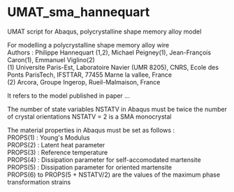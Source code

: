 # UMAT_sma_hannequart
UMAT script for Abaqus, polycrystalline shape memory alloy model  

For modelling a polycrystalline shape memory alloy wire   
Authors : Philippe Hannequart (1,2), Michael Peigney(1), Jean-François Caron(1), Emmanuel Viglino(2)  
(1) Universite Paris-Est, Laboratoire Navier (UMR 8205), CNRS, Ecole des Ponts ParisTech, IFSTTAR, 77455 Marne la vallee, France  
(2) Arcora, Groupe Ingerop, Rueil-Malmaison, France 
  
It refers to the model published in paper ... 
  
The number of state variables NSTATV in Abaqus must be twice the number of crystal orientations 
NSTATV = 2 is a SMA monocrystal 
  
The material properties in Abaqus must be set as follows :  
PROPS(1) : Young's Modulus  
PROPS(2) : Latent heat parameter  
PROPS(3) : Reference temperature  
PROPS(4) : Dissipation parameter for self-accomodated martensite  
PROPS(5) : Dissipation parameter for oriented martensite  
PROPS(6) to PROPS(5 + NSTATV/2) are the values of the maximum phase transformation strains  
